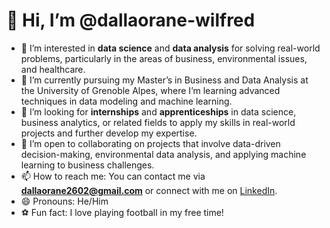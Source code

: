# 👋 Hi, I’m @dallaorane-wilfred

- 👀 I’m interested in **data science** and **data analysis** for solving real-world problems, particularly in the areas of business, environmental issues, and healthcare.
- 🌱 I’m currently pursuing my Master’s in Business and Data Analysis at the University of Grenoble Alpes, where I’m learning advanced techniques in data modeling and machine learning.
- 💼 I’m looking for **internships** and **apprenticeships** in data science, business analytics, or related fields to apply my skills in real-world projects and further develop my expertise.
- 💞️ I’m open to collaborating on projects that involve data-driven decision-making, environmental data analysis, and applying machine learning to business challenges.
- 📫 How to reach me: You can contact me via **dallaorane2602@gmail.com** or connect with me on [LinkedIn](https://www.linkedin.com/in/wilfred-dallaorane).
- 😄 Pronouns: He/Him
- ⚽ Fun fact: I love playing football in my free time!

<!---
dallaorane-wilfred/dallaorane-wilfred is a ✨ special ✨ repository because its `README.md` (this file) appears on your GitHub profile.
You can click the Preview link to take a look at your changes.
--->
